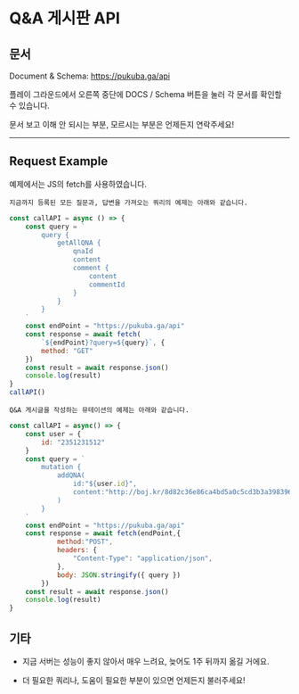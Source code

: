 # Q&A 게시판 API

## 문서
Document & Schema: https://pukuba.ga/api

플레이 그라운드에서 오른쪽 중단에 DOCS / Schema 버튼을 눌러 각 문서를 확인할 수 있습니다.

문서 보고 이해 안 되시는 부분, 모르시는 부분은 언제든지 연락주세요!

<hr>

## Request Example

예제에서는 JS의 fetch를 사용하였습니다.

`지금까지 등록된 모든 질문과, 답변을 가져오는 쿼리의 예제는 아래와 같습니다.`

``` js
const callAPI = async () => {
    const query = `
        query {
            getAllQNA {
                qnaId
                content
                comment {
                    content
                    commentId
                }
            }
        }
    `
    const endPoint = "https://pukuba.ga/api"
    const response = await fetch(
        `${endPoint}?query=${query}`, {
        method: "GET"
    })
    const result = await response.json()
    console.log(result)
}
callAPI()
```



`Q&A 게시글을 작성하는 뮤테이션의 예제는 아래와 같습니다.`
```js
const callAPI = async() => {
    const user = {
        id: "2351231512"
    }
    const query = `
        mutation {
            addQNA(
                id:"${user.id}",
                content:"http://boj.kr/8d82c36e86ca4bd5a0c5cd3b3a398396 반례 부탁드립니다."
            )
        }
    `
    const endPoint = "https://pukuba.ga/api"
    const response = await fetch(endPoint,{
            method:"POST",
            headers: {
                "Content-Type": "application/json",
            },
            body: JSON.stringify({ query })
        })
    const result = await response.json()
    console.log(result)
}
```

## 기타

- 지금 서버는 성능이 좋지 않아서 매우 느려요, 늦어도 1주 뒤까지 옮길 거에요.

- 더 필요한 쿼리나, 도움이 필요한 부분이 있으면 언제든지 불러주세요!